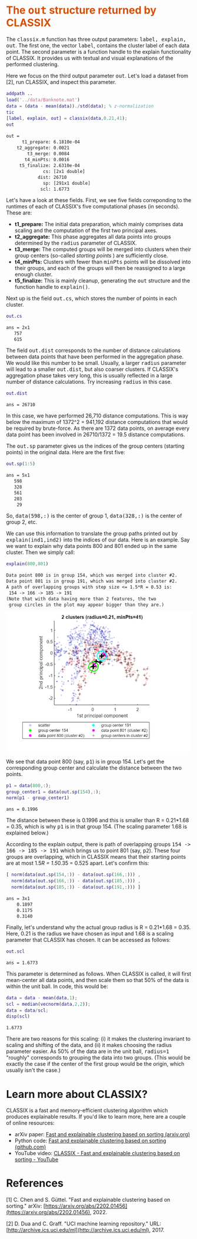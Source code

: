 
# <span style="color:rgb(213,80,0)">The <samp>out</samp> structure returned by CLASSIX</span>

The <samp>classix.m</samp> function has three output parameters: <samp>label, explain, out</samp>. The first one, the vector <samp>label</samp>, contains the cluster label of each data point. The second parameter is a function handle to the explain functionality of CLASSIX. It provides us with textual and visual explanations of the performed clustering.


Here we focus on the third output parameter <samp>out</samp>. Let's load a dataset from [2], run CLASSIX, and inspect this parameter.

```matlab
addpath ..
load('../data/Banknote.mat')
data = (data - mean(data))./std(data); % z-normalization 
tic
[label, explain, out] = classix(data,0.21,41);
out
```

```TextOutput
out = 
      t1_prepare: 6.1810e-04
    t2_aggregate: 0.0021
        t3_merge: 0.0084
       t4_minPts: 0.0016
     t5_finalize: 2.6310e-04
              cs: [2x1 double]
            dist: 26710
              sp: [291x1 double]
             scl: 1.6773
```

Let's have a look at these fields. First, we see five fields correponding to the runtimes of each of CLASSIX's five computational phases (in seconds). These are:

-  **t1_prepare:** The initial data preparation, which mainly comprises data scaling and the computation of the first two principal axes. 
-  **t2_aggregate:** This phase aggregates all data points into groups determined by the <samp>radius</samp> parameter of CLASSIX. 
-  **t3_merge:** The computed groups will be merged into clusters when their group centers (so-called *starting points* ) are sufficiently close. 
-  **t4_minPts:** Clusters with fewer than <samp>minPts</samp> points will be dissolved into their groups, and each of the groups will then be reassigned to a large enough cluster. 
-  **t5_finalize:** This is mainly cleanup, generating the <samp>out</samp> structure and the function handle to <samp>explain()</samp>. 

Next up is the field <samp>out.cs</samp>, which stores the number of points in each cluster.

```matlab
out.cs
```

```TextOutput
ans = 2x1    
   757
   615
```

The field <samp>out.dist</samp> corresponds to the number of distance calculations between data points that have been performed in the aggregation phase. We would like this number to be small. Usually, a larger <samp>radius</samp> parameter will lead to a smaller <samp>out.dist</samp>, but also coarser clusters. If CLASSIX's aggregation phase takes very long, this is usually reflected in a large number of distance calculations. Try increasing <samp>radius</samp> in this case.

```matlab
out.dist
```

```TextOutput
ans = 26710
```

In this case, we have performed 26,710 distance computations. This is way below the maximum of 1372^2 = 941,192 distance computations that would be required by brute-force. As there are 1372 data points, on average every data point has been involved in 26710/1372 = 19.5 distance computations. 


The <samp>out.sp</samp> parameter gives us the indices of the group centers (starting points) in the original data. Here are the first five:

```matlab
out.sp(1:5)
```

```TextOutput
ans = 5x1    
   598
   328
   561
   203
    29
```

So, <samp>data(598,:)</samp> is the center of group 1, <samp>data(328,:)</samp> is the center of group 2, etc. 


We can use this information to translate the group paths printed out by <samp>explain(ind1,ind2)</samp> into the indices of our data. Here is an example. Say we want to explain why data points 800 and 801 ended up in the same cluster. Then we simply call:

```matlab
explain(800,801)
```

```TextOutput
Data point 800 is in group 154, which was merged into cluster #2.
Data point 801 is in group 191, which was merged into cluster #2.
A path of overlapping groups with step size <= 1.5*R = 0.53 is:
 154 -> 166 -> 185 -> 191
(Note that with data having more than 2 features, the two
 group circles in the plot may appear bigger than they are.)
```

<center><img src="img/The_out_structure_returned_by_CLASSIX_media/figure_0.png" width="562" alt="figure_0.png"></center>


We see that data point 800 (say, <samp>p1</samp>) is in group 154. Let's get the corresponding group center and calculate the distance between the two points.

```matlab
p1 = data(800,:);
group_center1 = data(out.sp(154),:);
norm(p1 - group_center1)
```

```TextOutput
ans = 0.1996
```

The distance between these is 0.1996 and this is smaller than R = 0.21*1.68 = 0.35, which is why <samp>p1</samp> is in that group 154. (The scaling parameter 1.68 is explained below.)


According to the explain output, there is path of overlapping groups <samp>154 -> 166 -> 185 -> 191</samp> which brings us to point 801 (say, <samp>p2</samp>). These four groups are overlapping, which in CLASSIX means that their starting points are at most 1.5*R = 1.5*0.35 = 0.525 apart. Let's confirm this:

```matlab
[ norm(data(out.sp(154,:)) - data(out.sp(166,:))) , 
  norm(data(out.sp(166,:)) - data(out.sp(185,:))) ,
  norm(data(out.sp(185,:)) - data(out.sp(191,:))) ]
```

```TextOutput
ans = 3x1    
    0.1897
    0.1175
    0.3140
```

Finally, let's understand why the actual group radius is R = 0.21*1.68 = 0.35. Here, 0.21 is the radius we have chosen as input and 1.68 is a scaling parameter that CLASSIX has chosen. It can be accessed as follows:

```matlab
out.scl
```

```TextOutput
ans = 1.6773
```

This parameter is determined as follows. When CLASSIX is called, it will first mean-center all data points, and then scale them so that 50% of the data is within the unit ball. In code, this would be:

```matlab
data = data - mean(data,1);
scl = median(vecnorm(data,2,2));
data = data/scl;
disp(scl)
```

```TextOutput
1.6773
```

There are two reasons for this scaling: (i) it makes the clustering invariant to scaling and shifting of the data, and (ii) it makes choosing the radius parameter easier. As 50% of the data are in the unit ball, <samp>radius=1</samp> "roughly" corresponds to grouping the data into two groups. (This would be exactly the case if the center of the first group would be the origin, which usually isn't the case.)

# Learn more about CLASSIX?

CLASSIX is a fast and memory-efficient clustering algorithm which produces explainable results. If you'd like to learn more, here are a couple of online resources:

-  arXiv paper: [Fast and explainable clustering based on sorting (arxiv.org)](https://arxiv.org/abs/2202.01456) 
-  Python code: [Fast and explainable clustering based on sorting (github.com)](https://github.com/nla-group/classix) 
-  YouTube video: [CLASSIX - Fast and explainable clustering based on sorting - YouTube](https://www.youtube.com/watch?v=K94zgRjFEYo) 
# References

[1] C. Chen and S. Güttel. "Fast and explainable clustering based on sorting." arXiv: [https://arxiv.org/abs/2202.01456](https://arxiv.org/abs/2202.01456), 2022.


[2] D. Dua and C. Graff. "UCI machine learning repository." URL: [http://archive.ics.uci.edu/ml](http://archive.ics.uci.edu/ml), 2017.

